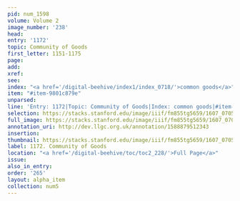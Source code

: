 ```yaml
---
pid: num_1598
volume: Volume 2
image_number: '238'
head:
entry: '1172'
topic: Community of Goods
first_letter: 1151-1175
page:
add:
xref:
see:
index: "<a href='/digital-beehive/index1/index_0718/'>common goods</a>"
item: "#item-9801c879e"
unparsed:
line: 'Entry: 1172|Topic: Community of Goods|Index: common goods|#item-9801c879e'
selection: https://stacks.stanford.edu/image/iiif/fm855tg5659/1607_0705/844,1208,2894,888/full/0/default.jpg
full_image: https://stacks.stanford.edu/image/iiif/fm855tg5659/1607_0705/full/full/0/default.jpg
annotation_uri: http://dev.llgc.org.uk/annotation/1588879512343
insertion:
thumbnail: https://stacks.stanford.edu/image/iiif/fm855tg5659/1607_0705/844,1208,600,180/250,/0/default.jpg
label: 1172. Community of Goods
location: "<a href='/digital-beehive/toc/toc2_228/'>Full Page</a>"
issue:
also_in_entry:
order: '265'
layout: alpha_item
collection: num5
---
```

